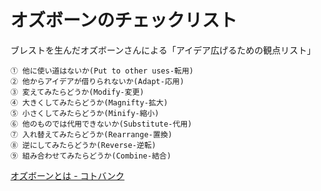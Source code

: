 # オズボーンのチェックリスト
ブレストを生んだオズボーンさんによる「アイデア広げるための観点リスト」

```
① 他に使い道はないか(Put to other uses-転用)
② 他からアイデアが借りられないか(Adapt-応用)
③ 変えてみたらどうか(Modify-変更)
④ 大きくしてみたらどうか(Magnifty-拡大)
⑤ 小さくしてみたらどうか(Minify-縮小)
⑥ 他のものでは代用できないか(Substitute-代用)
⑦ 入れ替えてみたらどうか(Rearrange-置換)
⑧ 逆にしてみたらどうか(Reverse-逆転)
⑨ 組み合わせてみたらどうか(Combine-結合)
```

[オズボーンとは - コトバンク](https://kotobank.jp/word/%E3%82%AA%E3%82%BA%E3%83%9C%E3%83%BC%E3%83%B3-40420)
